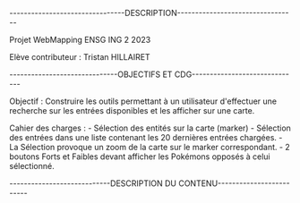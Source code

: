 --------------------------------DESCRIPTION---------------------------------

Projet WebMapping ENSG ING 2 2023

Elève contributeur : Tristan HILLAIRET

------------------------------OBJECTIFS ET CDG------------------------------

Objectif : Construire les outils permettant à un utilisateur d'effectuer une recherche sur les entrées disponibles et les afficher sur une carte.

Cahier des charges : - Sélection des entités sur la carte (marker)
                     - Sélection des entrées dans une liste contenant les 20 dernières entrées chargées.
                     - La Sélection provoque un zoom de la carte sur le marker correspondant.
                     - 2 boutons Forts et Faibles devant afficher les Pokémons opposés à celui sélectionné.

----------------------------DESCRIPTION DU CONTENU------------------------- 